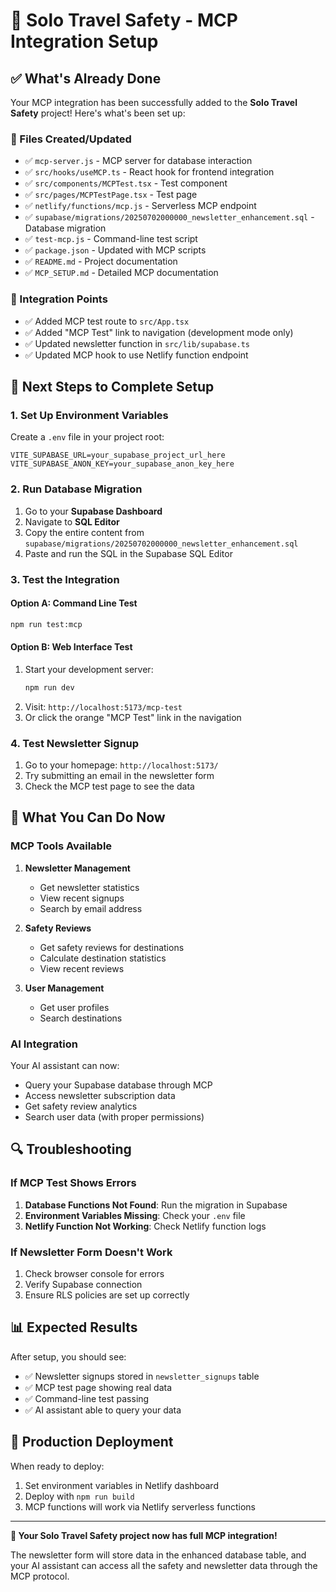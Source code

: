 # 🚀 Solo Travel Safety - MCP Integration Setup

## ✅ What's Already Done

Your MCP integration has been successfully added to the **Solo Travel Safety** project! Here's what's been set up:

### 📁 Files Created/Updated
- ✅ `mcp-server.js` - MCP server for database interaction
- ✅ `src/hooks/useMCP.ts` - React hook for frontend integration
- ✅ `src/components/MCPTest.tsx` - Test component
- ✅ `src/pages/MCPTestPage.tsx` - Test page
- ✅ `netlify/functions/mcp.js` - Serverless MCP endpoint
- ✅ `supabase/migrations/20250702000000_newsletter_enhancement.sql` - Database migration
- ✅ `test-mcp.js` - Command-line test script
- ✅ `package.json` - Updated with MCP scripts
- ✅ `README.md` - Project documentation
- ✅ `MCP_SETUP.md` - Detailed MCP documentation

### 🔧 Integration Points
- ✅ Added MCP test route to `src/App.tsx`
- ✅ Added "MCP Test" link to navigation (development mode only)
- ✅ Updated newsletter function in `src/lib/supabase.ts`
- ✅ Updated MCP hook to use Netlify function endpoint

## 🎯 Next Steps to Complete Setup

### 1. Set Up Environment Variables
Create a `.env` file in your project root:
```env
VITE_SUPABASE_URL=your_supabase_project_url_here
VITE_SUPABASE_ANON_KEY=your_supabase_anon_key_here
```

### 2. Run Database Migration
1. Go to your **Supabase Dashboard**
2. Navigate to **SQL Editor**
3. Copy the entire content from `supabase/migrations/20250702000000_newsletter_enhancement.sql`
4. Paste and run the SQL in the Supabase SQL Editor

### 3. Test the Integration

#### Option A: Command Line Test
```bash
npm run test:mcp
```

#### Option B: Web Interface Test
1. Start your development server:
   ```bash
   npm run dev
   ```
2. Visit: `http://localhost:5173/mcp-test`
3. Or click the orange "MCP Test" link in the navigation

### 4. Test Newsletter Signup
1. Go to your homepage: `http://localhost:5173/`
2. Try submitting an email in the newsletter form
3. Check the MCP test page to see the data

## 🎉 What You Can Do Now

### MCP Tools Available
1. **Newsletter Management**
   - Get newsletter statistics
   - View recent signups
   - Search by email address

2. **Safety Reviews**
   - Get safety reviews for destinations
   - Calculate destination statistics
   - View recent reviews

3. **User Management**
   - Get user profiles
   - Search destinations

### AI Integration
Your AI assistant can now:
- Query your Supabase database through MCP
- Access newsletter subscription data
- Get safety review analytics
- Search user data (with proper permissions)

## 🔍 Troubleshooting

### If MCP Test Shows Errors
1. **Database Functions Not Found**: Run the migration in Supabase
2. **Environment Variables Missing**: Check your `.env` file
3. **Netlify Function Not Working**: Check Netlify function logs

### If Newsletter Form Doesn't Work
1. Check browser console for errors
2. Verify Supabase connection
3. Ensure RLS policies are set up correctly

## 📊 Expected Results

After setup, you should see:
- ✅ Newsletter signups stored in `newsletter_signups` table
- ✅ MCP test page showing real data
- ✅ Command-line test passing
- ✅ AI assistant able to query your data

## 🚀 Production Deployment

When ready to deploy:
1. Set environment variables in Netlify dashboard
2. Deploy with `npm run build`
3. MCP functions will work via Netlify serverless functions

---

**🎯 Your Solo Travel Safety project now has full MCP integration!**

The newsletter form will store data in the enhanced database table, and your AI assistant can access all the safety and newsletter data through the MCP protocol. 